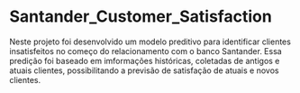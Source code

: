 # Santander_Customer_Satisfaction
Neste projeto foi desenvolvido um modelo preditivo para identificar clientes insatisfeitos no começo do relacionamento com o banco Santander. 
Essa predição foi baseado em imformações históricas, coletadas de antigos e atuais clientes, possibilitando a previsão de satisfação de atuais e novos clientes.

